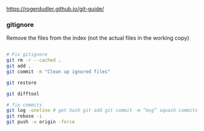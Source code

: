 
<https://rogerdudler.github.io/git-guide/>


### gitignore

Remove the files from the index (not the actual files in the working copy)

```sh

# Fix gitignore
git rm -r --cached .
git add .
git commit -m "Clean up ignored files"

git restore 

git difftool 

# fix commits 
git log -oneline # get hash git add git commit -m “msg” squash commits fix commit msgs 
git rebase -i 
git push -u origin -force
```
